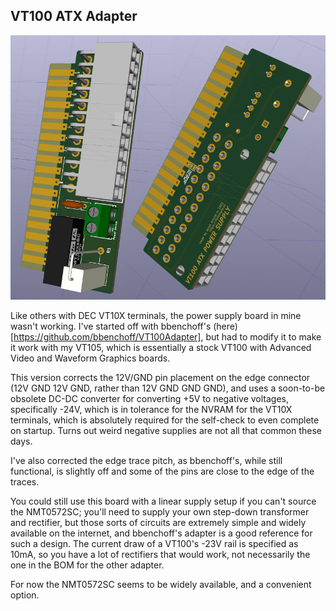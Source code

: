 VT100 ATX Adapter
-----------------

![Board Render](adapter.jpg)

Like others with DEC VT10X terminals, the power supply board in mine
wasn't working. I've started off with bbenchoff's (here)[https://github.com/bbenchoff/VT100Adapter],
but had to modify it to make it work with my VT105, which is essentially
a stock VT100 with Advanced Video and Waveform Graphics boards.

This version corrects the 12V/GND pin placement on the edge
connector (12V GND 12V GND, rather than 12V GND GND GND),
and uses a soon-to-be obsolete DC-DC converter
for converting +5V to negative voltages, specifically -24V,
which is in tolerance for the NVRAM for the VT10X terminals,
which is absolutely required for the self-check to even complete
on startup. Turns out weird negative supplies are not all
that common these days.

I've also corrected the edge trace pitch, as bbenchoff's,
while still functional, is slightly off and some of the pins
are close to the edge of the traces.

You could still use this board with a linear supply setup
if you can't source the NMT0572SC; you'll need to supply
your own step-down transformer and rectifier, but those
sorts of circuits are extremely simple and widely available
on the internet, and bbenchoff's adapter is a good reference
for such a design. The current draw of a VT100's -23V rail
is specified as 10mA, so you have a lot of rectifiers that
would work, not necessarily the one in the BOM for the other
adapter.

For now the NMT0572SC seems to be widely available, and a
convenient option.


